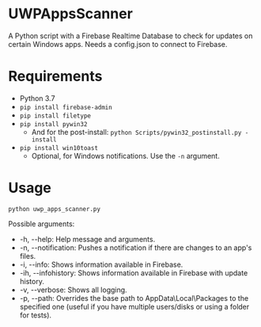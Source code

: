 # UWPAppsScanner
A Python script with a Firebase Realtime Database to check for updates on certain Windows apps. Needs a config.json to connect to Firebase.

# Requirements
* Python 3.7
* `pip install firebase-admin`
* `pip install filetype`
* `pip install pywin32`
  * And for the post-install: `python Scripts/pywin32_postinstall.py -install`
* `pip install win10toast`
  * Optional, for Windows notifications. Use the `-n` argument.

# Usage
`python uwp_apps_scanner.py`

Possible arguments:
* -h, --help: Help message and arguments.
* -n, --notification: Pushes a notification if there are changes to an app's files.
* -i, --info: Shows information available in Firebase.
* -ih, --infohistory: Shows information available in Firebase with update history.
* -v, --verbose: Shows all logging.
* -p, --path: Overrides the base path to AppData\Local\Packages to the specified one (useful if you have multiple users/disks or using a folder for tests).
